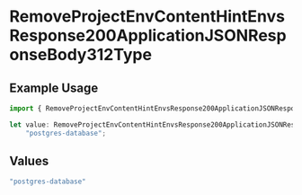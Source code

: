 # RemoveProjectEnvContentHintEnvsResponse200ApplicationJSONResponseBody312Type

## Example Usage

```typescript
import { RemoveProjectEnvContentHintEnvsResponse200ApplicationJSONResponseBody312Type } from "@vercel/sdk/models/operations";

let value: RemoveProjectEnvContentHintEnvsResponse200ApplicationJSONResponseBody312Type =
    "postgres-database";
```

## Values

```typescript
"postgres-database"
```